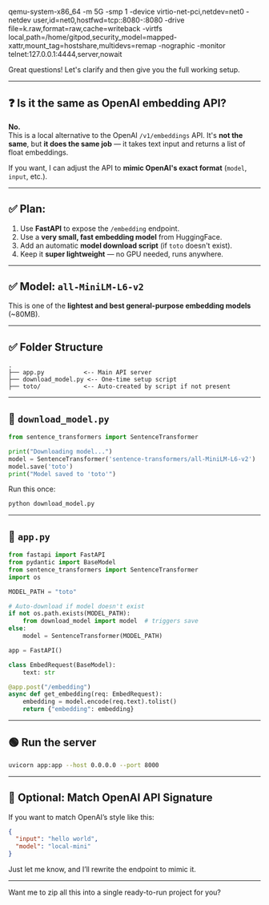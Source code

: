 qemu-system-x86_64 -m 5G -smp 1 -device virtio-net-pci,netdev=net0 -netdev user,id=net0,hostfwd=tcp::8080-:8080  -drive file=k.raw,format=raw,cache=writeback -virtfs local,path=/home/gitpod,security_model=mapped-xattr,mount_tag=hostshare,multidevs=remap  -nographic  -monitor  telnet:127.0.0.1:4444,server,nowait


Great questions! Let's clarify and then give you the full working setup.

---

## ❓ Is it the same as OpenAI embedding API?

**No.**  
This is a local alternative to the OpenAI `/v1/embeddings` API. It's **not the same**, but **it does the same job** — it takes text input and returns a list of float embeddings.

If you want, I can adjust the API to **mimic OpenAI's exact format** (`model`, `input`, etc.).

---

## ✅ Plan:
1. Use **FastAPI** to expose the `/embedding` endpoint.
2. Use a **very small, fast embedding model** from HuggingFace.
3. Add an automatic **model download script** (if `toto` doesn't exist).
4. Keep it **super lightweight** — no GPU needed, runs anywhere.

---

## ✅ Model: `all-MiniLM-L6-v2`

This is one of the **lightest and best general-purpose embedding models** (~80MB).

---

## ✅ Folder Structure
```
.
├── app.py           <-- Main API server
├── download_model.py <-- One-time setup script
├── toto/            <-- Auto-created by script if not present
```

---

## 🧠 `download_model.py`

```python
from sentence_transformers import SentenceTransformer

print("Downloading model...")
model = SentenceTransformer('sentence-transformers/all-MiniLM-L6-v2')
model.save('toto')
print("Model saved to 'toto'")
```

Run this once:
```bash
python download_model.py
```

---

## 🚀 `app.py`

```python
from fastapi import FastAPI
from pydantic import BaseModel
from sentence_transformers import SentenceTransformer
import os

MODEL_PATH = "toto"

# Auto-download if model doesn't exist
if not os.path.exists(MODEL_PATH):
    from download_model import model  # triggers save
else:
    model = SentenceTransformer(MODEL_PATH)

app = FastAPI()

class EmbedRequest(BaseModel):
    text: str

@app.post("/embedding")
async def get_embedding(req: EmbedRequest):
    embedding = model.encode(req.text).tolist()
    return {"embedding": embedding}
```

---

## 🟢 Run the server

```bash
uvicorn app:app --host 0.0.0.0 --port 8000
```

---

## 🔁 Optional: Match OpenAI API Signature

If you want to match OpenAI’s style like this:

```json
{
  "input": "hello world",
  "model": "local-mini"
}
```

Just let me know, and I’ll rewrite the endpoint to mimic it.

---

Want me to zip all this into a single ready-to-run project for you?
